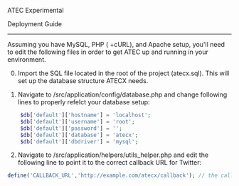 ATEC Experimental





Deployment Guide
_______________________

Assuming you have MySQL, PHP ( +cURL), and Apache setup, you'll need to edit the following files
in order to get ATEC up and running in your environment.


0) Import the SQL file located in the root of the project (atecx.sql). This will set up the database
structure ATECX needs.

1) Navigate to /src/application/config/database.php and change following lines to properly 
refelct your database setup:
```php
	$db['default']['hostname'] = 'localhost';
	$db['default']['username'] = 'root';
	$db['default']['password'] = '';
	$db['default']['database'] = 'atecx';
	$db['default']['dbdriver'] = 'mysql';
```			
			
2) Navigate to /src/application/helpers/utils_helper.php and edit the following line to point it to the correct callback URL for Twitter:
```php
define('CALLBACK_URL','http://example.com/atecx/callback'); // the callback URL for Twitter's OAuth
```
